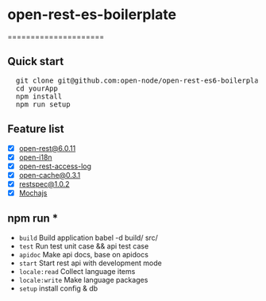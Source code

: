 # open-rest-es-boilerplate
=====================

## Quick start
<pre>
  git clone git@github.com:open-node/open-rest-es6-boilerplate.git yourApp
  cd yourApp
  npm install
  npm run setup
</pre>

## Feature list
- [x] [open-rest@6.0.11](https://github.com/open-node/open-rest)
- [x] [open-i18n](https://github.com/open-node/open-i18n)
- [x] [open-rest-access-log](https://github.com/open-node/open-rest-access-log)
- [x] [open-cache@0.3.1](https://github.com/open-node/open-cache)
- [x] [restspec@1.0.2](https://github.com/open-node/restspec)
- [x] [Mochajs](https://mochajs.org/)

## npm run *
  * `build` Build application babel -d build/ src/
  * `test` Run test unit case && api test case
  * `apidoc` Make api docs, base on apidocs
  * `start` Start rest api with development mode
  * `locale:read` Collect language items
  * `locale:write` Make language packages
  * `setup` install config & db

